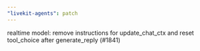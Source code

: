 ```yaml
---
"livekit-agents": patch
---
```


realtime model: remove instructions for update_chat_ctx and reset tool_choice after generate_reply (#1841)
